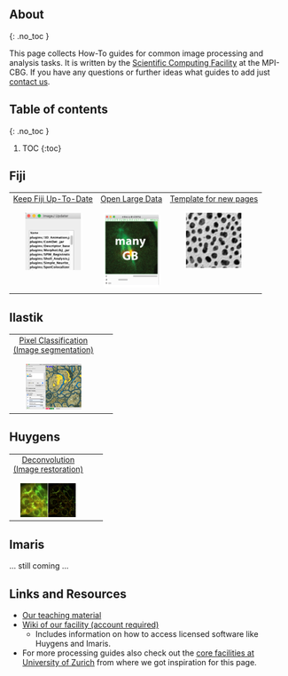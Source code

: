 ## About
{: .no_toc }

This page collects How-To guides for common image processing and analysis tasks.
It is written by the [Scientific Computing Facility](https://www.mpi-cbg.de/services-facilities/core-facilities/scientific-computing-facility/service-portfolio-overview/) at the MPI-CBG. If you have any questions or further ideas what guides to add just [contact us](https://www.mpi-cbg.de/services-facilities/core-facilities/scientific-computing-facility/service-portfolio-overview/).


## Table of contents
{: .no_toc }

1. TOC
{:toc}

## Fiji
<table>
<tbody>
  <tr align="center" valign="top"> 
     <td> 	<!-- row 1, column 1 -->
	 <a href="guides/Fiji_KeepUpToDate">Keep Fiji Up-To-Date</a> <br> <br>
	<img src="guides/pics/mainpage/updater_preview.png" width="100"> <br>
	</td>
    <td>  <!-- row 1, column 2 -->
	 <a href="guides/Fiji_OpenLargeData">Open Large Data</a> <br><br> 
	<img src="guides/pics/mainpage/largedata_preview.png" width="100"> <br>
	</td> 
    <td> <!-- row 1, column 3 -->
	<a href="guides/Template_Page">Template for new pages</a> <br> <br>
	<img src="guides/pics/mainpage/blobs_preview.png" width="100"> <br>
	</td> 

  </tr>
  <tr align="center" valign="top">
    <td> </td>
    <td></td>
    <td></td>
  </tr>
</tbody>
</table>

## Ilastik
<table>
<tbody>
  <tr align="center" valign="top"> 
     <td> 	<!-- row 1, column 1 -->
	 <a href="guides/Ilastik_PixelClassification">Pixel Classification<br>(Image segmentation)</a> <br> <br>
	<img src="guides/pics/mainpage/ilastik_pixelclassification_preview.png" width="100"> <br>
	</td>
	<td></td>
	<td></td>

  </tr>
</tbody>
</table>

## Huygens 
<table>
<tbody>
  <tr align="center" valign="top"> 
     <td> 	<!-- row 1, column 1 -->
	 <a href="guides/Huygens_Deconvolution">Deconvolution<br>(Image restoration)</a> <br> <br>
	<img src="guides/pics/mainpage/huygens_deconvolution_preview.jpg" width="100"> <br>
	</td>
	<td></td>
	<td></td>

  </tr>
</tbody>
</table>

## Imaris
... still coming ...


## Links and Resources
* [Our teaching material](https://git.mpi-cbg.de/scicomp/bioimage_team/coursematerialimageanalysis)
* [Wiki of our facility (account required)](https://wiki.mpi-cbg.de/scicomp/Main_Page)
	* Includes information on how to access licensed software like Huygens and Imaris.
* For more processing guides also check out the [core facilities at University of Zurich](https://zmb.dozuki.com/c/Image_Analysis#main) from where we got inspiration for this page.
